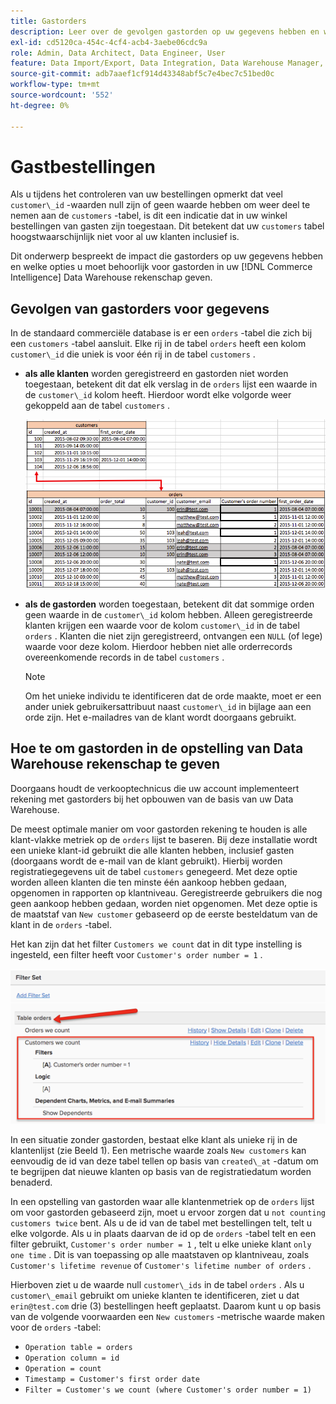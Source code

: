 ```yaml
---
title: Gastorders
description: Leer over de gevolgen gastorden op uw gegevens hebben en welke opties u van gastorden in uw  [!DNL Commerce Intelligence]  Data Warehouse behoorlijk moet rekenschap geven.
exl-id: cd5120ca-454c-4cf4-acb4-3aebe06cdc9a
role: Admin, Data Architect, Data Engineer, User
feature: Data Import/Export, Data Integration, Data Warehouse Manager, Commerce Tables
source-git-commit: adb7aaef1cf914d43348abf5c7e4bec7c51bed0c
workflow-type: tm+mt
source-wordcount: '552'
ht-degree: 0%

---
```


# Gastbestellingen

Als u tijdens het controleren van uw bestellingen opmerkt dat veel `customer\_id` -waarden null zijn of geen waarde hebben om weer deel te nemen aan de `customers` -tabel, is dit een indicatie dat in uw winkel bestellingen van gasten zijn toegestaan. Dit betekent dat uw `customers` tabel hoogstwaarschijnlijk niet voor al uw klanten inclusief is.

Dit onderwerp bespreekt de impact die gastorders op uw gegevens hebben en welke opties u moet behoorlijk voor gastorden in uw [!DNL Commerce Intelligence] Data Warehouse rekenschap geven.

## Gevolgen van gastorders voor gegevens

In de standaard commerciële database is er een `orders` -tabel die zich bij een `customers` -tabel aansluit. Elke rij in de tabel `orders` heeft een kolom `customer\_id` die uniek is voor één rij in de tabel `customers` .

* **als alle klanten** worden geregistreerd en gastorden niet worden toegestaan, betekent dit dat elk verslag in de `orders` lijst een waarde in de `customer\_id` kolom heeft. Hierdoor wordt elke volgorde weer gekoppeld aan de tabel `customers` .

  ![](../../assets/guest-orders-4.png)

* **als de gastorden** worden toegestaan, betekent dit dat sommige orden geen waarde in de `customer\_id` kolom hebben. Alleen geregistreerde klanten krijgen een waarde voor de kolom `customer\_id` in de tabel `orders` . Klanten die niet zijn geregistreerd, ontvangen een `NULL` (of lege) waarde voor deze kolom. Hierdoor hebben niet alle orderrecords overeenkomende records in de tabel `customers` .

  >[!NOTE]
  >
  >Om het unieke individu te identificeren dat de orde maakte, moet er een ander uniek gebruikersattribuut naast `customer\_id` in bijlage aan een orde zijn. Het e-mailadres van de klant wordt doorgaans gebruikt.

## Hoe te om gastorden in de opstelling van Data Warehouse rekenschap te geven

Doorgaans houdt de verkooptechnicus die uw account implementeert rekening met gastorders bij het opbouwen van de basis van uw Data Warehouse.

De meest optimale manier om voor gastorden rekening te houden is alle klant-vlakke metriek op de `orders` lijst te baseren. Bij deze installatie wordt een unieke klant-id gebruikt die alle klanten hebben, inclusief gasten (doorgaans wordt de e-mail van de klant gebruikt). Hierbij worden registratiegegevens uit de tabel `customers` genegeerd. Met deze optie worden alleen klanten die ten minste één aankoop hebben gedaan, opgenomen in rapporten op klantniveau. Geregistreerde gebruikers die nog geen aankoop hebben gedaan, worden niet opgenomen. Met deze optie is de maatstaf van `New customer` gebaseerd op de eerste besteldatum van de klant in de `orders` -tabel.

Het kan zijn dat het filter `Customers we count` dat in dit type instelling is ingesteld, een filter heeft voor `Customer's order number = 1` .

![](../../assets/guest-orders-filter-set.png)

In een situatie zonder gastorden, bestaat elke klant als unieke rij in de klantenlijst (zie Beeld 1). Een metrische waarde zoals `New customers` kan eenvoudig de id van deze tabel tellen op basis van `created\_at` -datum om te begrijpen dat nieuwe klanten op basis van de registratiedatum worden benaderd.

In een opstelling van gastorden waar alle klantenmetriek op de `orders` lijst om voor gastorden gebaseerd zijn, moet u ervoor zorgen dat u `not counting customers twice` bent. Als u de id van de tabel met bestellingen telt, telt u elke volgorde. Als u in plaats daarvan de id op de `orders` -tabel telt en een filter gebruikt, `Customer's order number = 1` , telt u elke unieke klant `only one time` . Dit is van toepassing op alle maatstaven op klantniveau, zoals `Customer's lifetime revenue` of `Customer's lifetime number of orders` .

Hierboven ziet u de waarde null `customer\_ids` in de tabel `orders` . Als u `customer\_email` gebruikt om unieke klanten te identificeren, ziet u dat `erin@test.com` drie (3) bestellingen heeft geplaatst. Daarom kunt u op basis van de volgende voorwaarden een `New customers` -metrische waarde maken voor de `orders` -tabel:

* `Operation table = orders`
* `Operation column = id`
* `Operation = count`
* `Timestamp = Customer's first order date`
* `Filter = Customer's we count (where Customer's order number = 1)`
